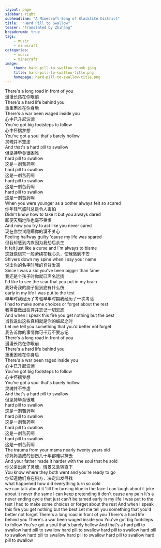 ```yaml
---
layout: page
sidebar: right
subheadline: "A Minecraft Song of Blacklite District"
title:  "Hard Pill to Swallow"
teaser: "Translated by Zhihang"
breadcrumb: true
tags:
    - music
    - minecraft
categories:
    - music
    - minecraft
image:
    thumb: hard-pill-to-swallow-thumb.jpeg
    title: hard-pill-to-swallow-title.png
    homepage: hard-pill-to-swallow-title.png
---
```

There's a long road in front of you  
漫漫长路在你眼前  
There's a hard life behind you  
重重困难在你身后  
There's a war been waged inside you  
心中已升起波澜  
You've got big footsteps to follow  
心中怀揣梦想  
You've got a soul that's barely hollow  
灵魂并不空虚  
And that's a hard pill to swallow  
但坚持毕竟很困难  
hard pill to swallow  
这是一剂苦药啊  
hard pill to swallow  
这是一剂苦药啊  
hard pill to swallow  
这是一剂苦药啊  
hard pill to swallow  
这是一剂苦药啊  
When you were younger as a bother always felt so scared  
你年轻气盛时总是令人害怕  
Didn't know how to take it but you always dared  
即便天塌地陷也毫不畏惧  
And now you try to act like you never cared  
现在你尝试隐瞒你的漠不关心  
Feeling halfway guilty 'cause my life was spared  
但我却感到内疚因为我劫后余生  
It felt just like a curse and I'm always to blame  
这就像诅咒一般萦绕在我心头，使我感到不安  
Shivers down my spine when I say your name  
说出你的名字时我的脊背发凉  
Since I was a kid you've been bigger than fame  
我还是个孩子时你就已声名远扬  
I'd like to see the scar that you put in my brain  
我好奇我的脑子里到底有什么伤  
early in my life I was put to the test  
早年时我经历了考验早年时期我经历了一次考验  
I had to make some choices or forget about the rest  
我需要做出抉择并忘记一切恩怨  
And when I speak this fire you get nothing but the best  
当我说出这些真相就是你的崛起之时  
Let me tell you something that you'd better not forget  
我告诉你的事情你可千万不要忘记  
There's a long road in front of you  
漫漫长路在你眼前  
There's a hard life behind you  
重重困难在你身后  
There's a war been raged inside you  
心中已升起波澜  
You've got big footsteps to follow  
心中怀揣梦想  
You've got a soul that's barely hollow  
灵魂并不空虚  
And that's a hard pill to swallow  
但坚持毕竟很难  
hard pill to swallow  
这是一剂苦药啊  
hard pill to swallow  
这是一剂苦药啊  
hard pill to swallow  
这是一剂苦药啊  
hard pill to swallow  
这是一剂苦药啊  
The trauma from your mama nearly twenty years old  
你妈妈造成的创伤几十年都难以抹去  
And your father made it harder with the soul that he sold  
你父亲出卖了灵魂，情景又急转直下  
You know where they both went and you're ready to go  
你知道他们身在何方，决定出发寻找  
what happened how did everything turn so cold  
we can talk about it 'till I'm turning blue in the face
I can laugh about it joke about it never the same
I can keep pretending it don't cause any pain
It's a never ending cycle that just can't be tamed
early in my life I was put to the test
I had to make some choices or forget about the rest
And when I speak this fire you get nothing but the best
Let me tell you something that you'd better not forget
There's a long road in front of you
There's a hard life behind you
There's a war been waged inside you
You've got big footsteps to follow
You've got a soul that's barely hollow
And that's a hard pill to swallow
hard pill to swallow
hard pill to swallow
hard pill to swallow
hard pill to swallow
hard pill to swallow
hard pill to swallow
hard pill to swallow
hard pill to swallow